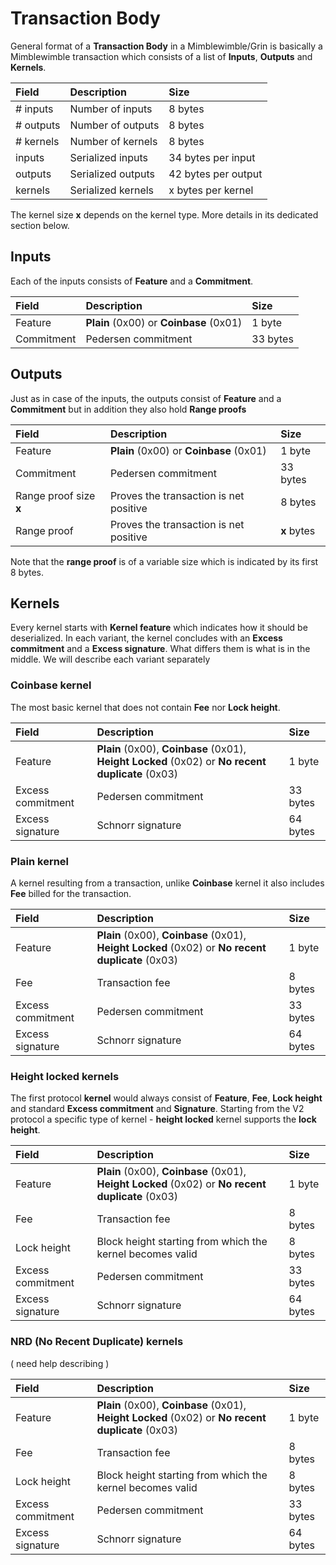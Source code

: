 # Transaction Body

General format of a **Transaction Body** in a Mimblewimble/Grin is basically a Mimblewimble transaction which consists of a list of **Inputs**, **Outputs** and **Kernels**.

| Field         | Description           | Size                 |
|:--------------|:----------------------|:---------------------|
| # inputs      | Number of inputs      | 8 bytes              |
| # outputs     | Number of outputs     | 8 bytes              |
| # kernels     | Number of kernels     | 8 bytes              |
| inputs        | Serialized inputs     | 34 bytes per input   |
| outputs       | Serialized outputs    | 42 bytes per output  |
| kernels       | Serialized kernels    | x bytes per kernel   |

The kernel size **x** depends on the kernel type. More details in its dedicated section below.

## Inputs

Each of the inputs consists of **Feature** and a **Commitment**.

| Field         | Description                             | Size                |
|:--------------|:----------------------------------------|:--------------------|
| Feature       | **Plain** (0x00) or **Coinbase** (0x01) | 1 byte              |
| Commitment    | Pedersen commitment                     | 33 bytes            |

## Outputs

Just as in case of the inputs, the outputs consist of **Feature** and a **Commitment** but in addition they also hold **Range proofs**

| Field                  | Description                             | Size                |
|:-----------------------|:----------------------------------------|:--------------------|
| Feature                | **Plain** (0x00) or **Coinbase** (0x01) | 1 byte              |
| Commitment             | Pedersen commitment                     | 33 bytes            |
| Range proof size **x** | Proves the transaction is net positive  | 8 bytes             |
| Range proof            | Proves the transaction is net positive  | **x** bytes         |

Note that the **range proof** is of a variable size which is indicated by its first 8 bytes.

## Kernels

Every kernel starts with **Kernel feature** which indicates how it should be deserialized. In each variant, the kernel concludes with an **Excess commitment** and a **Excess signature**. What differs them is what is in the middle. We will describe each variant separately

### Coinbase kernel

The most basic kernel that does not contain **Fee** nor **Lock height**.

| Field             | Description                                                                                       | Size                |
|:------------------|:--------------------------------------------------------------------------------------------------|:--------------------|
| Feature           | **Plain** (0x00), **Coinbase** (0x01), **Height Locked** (0x02) or **No recent duplicate** (0x03) | 1 byte              |
| Excess commitment | Pedersen commitment                                                                               | 33 bytes            |
| Excess signature  | Schnorr signature                                                                                 | 64 bytes            |

### Plain kernel

A kernel resulting from a transaction, unlike **Coinbase** kernel it also includes **Fee** billed for the transaction.

| Field             | Description                                                                                       | Size                |
|:------------------|:--------------------------------------------------------------------------------------------------|:--------------------|
| Feature           | **Plain** (0x00), **Coinbase** (0x01), **Height Locked** (0x02) or **No recent duplicate** (0x03) | 1 byte              |
| Fee               | Transaction fee                                                                                   | 8 bytes             |
| Excess commitment | Pedersen commitment                                                                               | 33 bytes            |
| Excess signature  | Schnorr signature                                                                                 | 64 bytes            |

### Height locked kernels

The first protocol **kernel** would always consist of **Feature**, **Fee**, **Lock height** and standard **Excess commitment** and **Signature**. Starting from the V2 protocol a specific type of kernel - **height locked** kernel supports the **lock height**.

| Field             | Description                                                                                       | Size                |
|:------------------|:--------------------------------------------------------------------------------------------------|:--------------------|
| Feature           | **Plain** (0x00), **Coinbase** (0x01), **Height Locked** (0x02) or **No recent duplicate** (0x03) | 1 byte              |
| Fee               | Transaction fee                                                                                   | 8 bytes             |
| Lock height       | Block height starting from which the kernel becomes valid                                         | 8 bytes             |
| Excess commitment | Pedersen commitment                                                                               | 33 bytes            |
| Excess signature  | Schnorr signature                                                                                 | 64 bytes            |

### NRD (No Recent Duplicate) kernels

( need help describing )

| Field             | Description                                                                                       | Size                |
|:------------------|:--------------------------------------------------------------------------------------------------|:--------------------|
| Feature           | **Plain** (0x00), **Coinbase** (0x01), **Height Locked** (0x02) or **No recent duplicate** (0x03) | 1 byte              |
| Fee               | Transaction fee                                                                                   | 8 bytes             |
| Lock height       | Block height starting from which the kernel becomes valid                                         | 8 bytes             |
| Excess commitment | Pedersen commitment                                                                               | 33 bytes            |
| Excess signature  | Schnorr signature                                                                                 | 64 bytes            |
